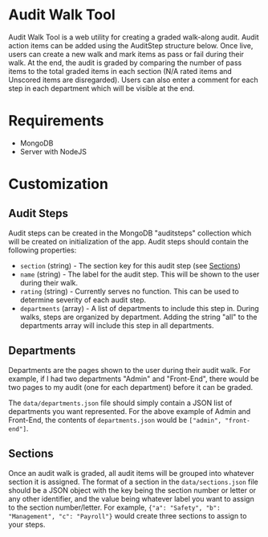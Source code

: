 # Audit Walk Tool

Audit Walk Tool is a web utility for creating a graded walk-along audit. Audit action items can be added using the AuditStep structure below. Once live, users can create a new walk and mark items as pass or fail during their walk. At the end, the audit is graded by comparing the number of pass items to the total graded items in each section (N/A rated items and Unscored items are disregarded). Users can also enter a comment for each step in each department which will be visible at the end. 

# Requirements

 - MongoDB
 - Server with NodeJS

# Customization

## Audit Steps
Audit steps can be created in the MongoDB "auditsteps" collection which will be created on initialization of the app. Audit steps should contain the following properties:
 - `section` (string) - The section key for this audit step (see [Sections](#Sections))
 - `name` (string) - The label for the audit step. This will be shown to the user during their walk.
 - `rating` (string) - Currently serves no function. This can be used to determine severity of each audit step.
 - `departments` (array) - A list of departments to include this step in. During walks, steps are organized by department. Adding the string "all" to the departments array will include this step in all departments.

## Departments
Departments are the pages shown to the user during their audit walk. For example, if I had two departments "Admin" and "Front-End", there would be two pages to my audit (one for each department) before it can be graded.

The `data/departments.json` file should simply contain a JSON list of departments you want represented. For the above example of Admin and Front-End, the contents of `departments.json` would be `["admin", "front-end"]`. 

## Sections
Once an audit walk is graded, all audit items will be grouped into whatever section it is assigned. The format of a section in the `data/sections.json` file should be a JSON object with the key being the section number or letter or any other identifier, and the value being whatever label you want to assign to the section number/letter. For example, `{"a": "Safety", "b": "Management", "c": "Payroll"}` would create three sections to assign to your steps. 

